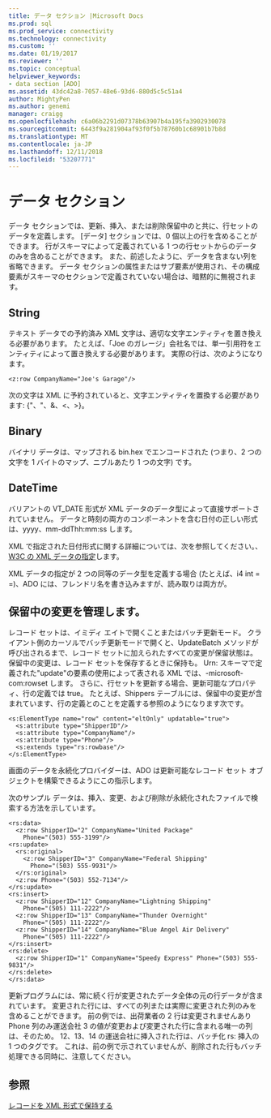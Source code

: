 ```yaml
---
title: データ セクション |Microsoft Docs
ms.prod: sql
ms.prod_service: connectivity
ms.technology: connectivity
ms.custom: ''
ms.date: 01/19/2017
ms.reviewer: ''
ms.topic: conceptual
helpviewer_keywords:
- data section [ADO]
ms.assetid: 43dc42a8-7057-48e6-93d6-880d5c5c51a4
author: MightyPen
ms.author: genemi
manager: craigg
ms.openlocfilehash: c6a06b2291d07378b63907b4a195fa3902930078
ms.sourcegitcommit: 6443f9a281904af93f0f5b78760b1c68901b7b8d
ms.translationtype: MT
ms.contentlocale: ja-JP
ms.lasthandoff: 12/11/2018
ms.locfileid: "53207771"
---
```

# <a name="data-section"></a>データ セクション
データ セクションでは、更新、挿入、または削除保留中のと共に、行セットのデータを定義します。 [データ] セクションでは、0 個以上の行を含めることができます。 行がスキーマによって定義されている 1 つの行セットからのデータのみを含めることができます。 また、前述したように、データを含まない列を省略できます。 データ セクションの属性またはサブ要素が使用され、その構成要素がスキーマのセクションで定義されていない場合は、暗黙的に無視されます。  
  
## <a name="string"></a>String  
 テキスト データでの予約済み XML 文字は、適切な文字エンティティを置き換える必要があります。 たとえば、「Joe のガレージ」会社名では、単一引用符をエンティティによって置き換えする必要があります。 実際の行は、次のようになります。  
  
```  
<z:row CompanyName="Joe's Garage"/>  
```  
  
 次の文字は XML に予約されていると、文字エンティティを置換する必要があります: {"、"、&、\<、>}。  
  
## <a name="binary"></a>Binary  
 バイナリ データは、マップされる bin.hex でエンコードされた (つまり、2 つの文字を 1 バイトのマップ、ニブルあたり 1 つの文字) です。  
  
## <a name="datetime"></a>DateTime  
 バリアントの VT_DATE 形式が XML データのデータ型によって直接サポートされていません。 データと時刻の両方のコンポーネントを含む日付の正しい形式は、yyyy、mm-ddThh:mm:ss します。  
  
 XML で指定された日付形式に関する詳細については、次を参照してください。、 [W3C の XML データの指定](https://go.microsoft.com/fwlink/?LinkId=5692)します。  
  
 XML データの指定が 2 つの同等のデータ型を定義する場合 (たとえば、i4 int = =)、ADO には、フレンドリ名を書き込みますが、読み取りは両方が。  
  
## <a name="managing-pending-changes"></a>保留中の変更を管理します。  
 レコード セットは、イミディ エイトで開くことまたはバッチ更新モード。 クライアント側のカーソルでバッチ更新モードで開くと、UpdateBatch メソッドが呼び出されるまで、レコード セットに加えられたすべての変更が保留状態は。 保留中の変更は、レコード セットを保存するときに保持も。 Urn: スキーマで定義された"update"の要素の使用によって表される XML では、-microsoft-com:rowset します。 さらに、行セットを更新する場合、更新可能なプロパティ、行の定義では true。 たとえば、Shippers テーブルには、保留中の変更が含まれています、行の定義とのことを定義する参照のようになります次です。  
  
```  
<s:ElementType name="row" content="eltOnly" updatable="true">  
  <s:attribute type="ShipperID"/>  
  <s:attribute type="CompanyName"/>  
  <s:attribute type="Phone"/>  
  <s:extends type="rs:rowbase"/>  
</s:ElementType>  
```  
  
 画面のデータを永続化プロバイダーは、ADO は更新可能なレコード セット オブジェクトを構築できるようにこの指示します。  
  
 次のサンプル データは、挿入、変更、および削除が永続化されたファイルで検索する方法を示しています。  
  
```  
<rs:data>  
  <z:row ShipperID="2" CompanyName="United Package"   
    Phone="(503) 555-3199"/>  
<rs:update>  
  <rs:original>  
    <z:row ShipperID="3" CompanyName="Federal Shipping"   
      Phone="(503) 555-9931"/>  
  </rs:original>  
  <z:row Phone="(503) 552-7134"/>  
</rs:update>  
<rs:insert>  
  <z:row ShipperID="12" CompanyName="Lightning Shipping"   
    Phone="(505) 111-2222"/>  
  <z:row ShipperID="13" CompanyName="Thunder Overnight"   
    Phone="(505) 111-2222"/>  
  <z:row ShipperID="14" CompanyName="Blue Angel Air Delivery"   
    Phone="(505) 111-2222"/>  
</rs:insert>  
<rs:delete>  
  <z:row ShipperID="1" CompanyName="Speedy Express" Phone="(503) 555-9831"/>  
</rs:delete>  
</rs:data>  
```  
  
 更新プログラムには、常に続く行が変更されたデータ全体の元の行データが含まれています。 変更された行には、すべての列または実際に変更された列のみを含めることができます。 前の例では、出荷業者の 2 行は変更されませんあり Phone 列のみ運送会社 3 の値が変更および変更された行に含まれる唯一の列は、そのため。 12、13、14 の運送会社に挿入された行は、バッチ化 rs: 挿入の 1 つのタグです。 これは、前の例で示されていませんが、削除された行もバッチ処理できる同時に、注意してください。  
  
## <a name="see-also"></a>参照  
 [レコードを XML 形式で保持する](../../../ado/guide/data/persisting-records-in-xml-format.md)
